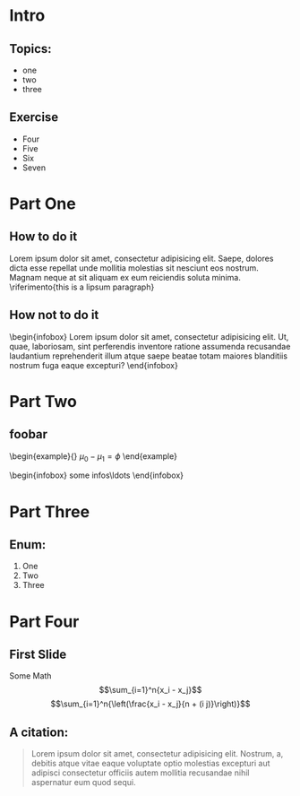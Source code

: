 # Intro

## Topics:

- one
- two
- three

## Exercise

- Four
- Five
- Six
- Seven


# Part One

## How to do it

Lorem ipsum dolor sit amet, consectetur adipisicing elit. Saepe, dolores dicta esse repellat unde mollitia molestias sit nesciunt eos nostrum. Magnam neque at sit aliquam ex eum reiciendis soluta minima.
\riferimento{this is a lipsum paragraph}

## How not to do it

\begin{infobox}
Lorem ipsum dolor sit amet, consectetur adipisicing elit. Ut, quae, laboriosam, sint perferendis inventore ratione assumenda recusandae laudantium reprehenderit illum atque saepe beatae totam maiores blanditiis nostrum fuga eaque excepturi?
\end{infobox}


# Part Two

## foobar

\begin{example}{}
    $\mu_0 - \mu_1 = \phi$
\end{example}

\begin{infobox}
    some infos\ldots
\end{infobox}

# Part Three

## Enum:

1. One
2. Two
3. Three

# Part Four

## First Slide

Some Math
$$\sum_{i=1}^n{x_i - x_j}$$
$$\sum_{i=1}^n{\left(\frac{x_i - x_j}{n + (i j)}\right)}$$

## A citation:

> Lorem ipsum dolor sit amet, consectetur adipisicing elit. 
> Nostrum, a, debitis atque vitae eaque voluptate optio molestias excepturi aut adipisci consectetur officiis autem mollitia recusandae nihil aspernatur eum quod sequi.











